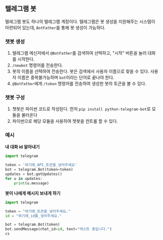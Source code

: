 ## 텔레그램 봇

텔레그램 봇도 하나의 텔레그램 계정이다. 텔레그램은 봇 생성을 지원해주는 시스템이 마련되어 있는데, `BotFather`를 통해 봇 생성이 가능하다.



### 챗봇 생성

1. 텔레그램 메신저에서 `@BotFather`를 검색하여 선택하고, "시작" 버튼을 눌러 대화를 시작한다.
2. `/newbot` 명령어를 전송한다.
3. 봇의 이름을 선택하여 전송한다. 봇은 검색에서 사용자 이름으로 찾을 수 있다. 사용자 이름은 중복불가능하며 `bot`이라는 단어로 끝나야 한다.
4. `@BotFather`에게 `/token` 명령어를 전송하여 생성한 봇의 토큰을 볼 수 있다.



### 챗봇 구성

1. 챗봇은 파이썬 코드로 작성된다. 먼저 `pip install python-telegram-bot`로 모듈을 불러온다
2. 파이썬으로 해당 모듈을 사용하여 챗봇을 컨트롤 할 수 있다.



### 예시

**내 대화 id 알아내기**

```python
import telegram
 
token = '여기에_API_토큰을_넣어주세요'
bot = telegram.Bot(token=token)
updates = bot.getUpdates()
for u in updates:
    print(u.message)
```



**봇이 나에게 메시지 보내게 하기**

```python
import telegram

token = "여기에_토큰을_넣어주세요."
id = "여기에_id를_넣어주세요."

bot = telegram.Bot(token)
bot.sendMessage(chat_id=id, text="테스트 중입니다.")
cs
```



